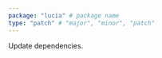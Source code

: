 ```yaml
---
package: "lucia" # package name
type: "patch" # "major", "minor", "patch"
---
```


Update dependencies.